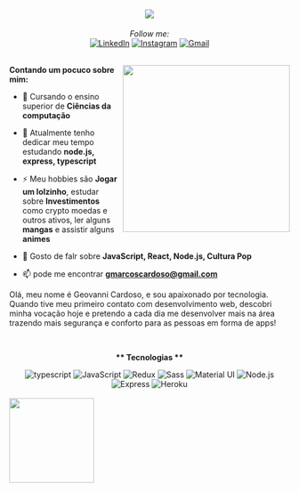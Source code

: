 

<h1 align="center">
    <img src="https://readme-typing-svg.herokuapp.com?font=Roboto+Slab&color=ff6e96&lines=Hello+there%2C+I'm+Geovanni+%F0%9F%91%8B">
</h1>
<div align="center">
<i>Follow me:</i><br>
<a href="https://www.linkedin.com/in/geovannicardoso" target="_blank"><img src="https://img.shields.io/badge/LinkedIn-%230077B5.svg?&style=flat-square&logo=linkedin&logoColor=white" alt="LinkedIn"><a>
<a href="https://www.instagram.com/geh.mac" target="_blank"><img src="https://img.shields.io/badge/Instagram-%23E4405F.svg?&style=flat-square&logo=instagram&logoColor=white" alt="Instagram"></a>
<a href="https://mail.google.com/mail/u/0/#inbox?compose=CllgCJvnJdSzPnMrCjsFvGMhhJWSKwGtFBMCJkmZGJMBdfHDfFPFWLWmhMRhrNzlNbMcLNzKDGq" target="_blank"><img src="https://img.shields.io/badge/-Gmail-D14836?style=flat-square&logo=Gmail&logoColor=white&link=mailto:gmarcoscardoso@gmail.com)](mailto:gmarcoscardoso@gmail.com" alt="Gmail"></a>
</div>

<br/>
<div>
<img align="right"  width="300px" margin="2" src="https://cdn.dribbble.com/users/1235346/screenshots/3252385/job.gif" />

**Contando um pocuco sobre mim:**

- 🔭 Cursando o ensino superior de **Ciências da computação**

- 🌱 Atualmente tenho dedicar meu tempo estudando **node.js, express, typescript**

- ⚡ Meu hobbies são **Jogar um lolzinho**, estudar sobre **Investimentos** como crypto moedas e outros ativos, ler alguns **mangas** e assistir alguns **animes**

- 💬 Gosto de falr sobre **JavaScript, React, Node.js, Cultura Pop**

- 📫 pode me encontrar **gmarcoscardoso@gmail.com**

Olá, meu nome é Geovanni
Cardoso, e sou apaixonado por
tecnologia. Quando tive meu
primeiro contato com
desenvolvimento web, descobri
minha vocação hoje e pretendo a
cada dia me desenvolver mais na
área trazendo mais segurança e
conforto para as pessoas em
forma de apps!

</div>
<br/>

<div align="center">
  <p><strong>** Tecnologias **</strong></p>
  <img src="https://img.shields.io/badge/TypeScript-007ACC?style=for-the-badge&logo=typescript&logoColor=white" alt="typescript" >
  <img src="https://img.shields.io/badge/JavaScript-F7DF1E?style=for-the-badge&logo=javascript&logoColor=black" alt="JavaScript"/>
  <img src="https://img.shields.io/badge/Redux-593D88?style=for-the-badge&logo=redux&logoColor=white" alt="Redux" >
  <img src="https://img.shields.io/badge/Sass-CC6699?style=for-the-badge&logo=sass&logoColor=white" alt="Sass" />
  <img src="https://img.shields.io/badge/Material--UI-0081CB?style=for-the-badge&logo=material-ui&logoColor=white" alt="Material UI" />
  <img src="https://img.shields.io/badge/Node.js-43853D?style=for-the-badge&logo=node.js&logoColor=white" alt="Node.js" />
  <img src="https://img.shields.io/badge/Express.js-404D59?style=for-the-badge" alt="Express" />
  <img src="https://img.shields.io/badge/Heroku-430098?style=for-the-badge&logo=heroku&logoColor=white" alt="Heroku" />
</div>

<br/>


 <div>
  <img height="152em" src="https://github-readme-stats.vercel.app/api/top-langs/?username=gehmac&langs_count=10&theme=dracula&layout=compact"/>
<div>
